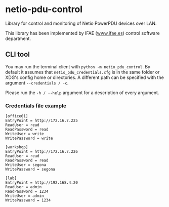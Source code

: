 # netio-pdu-control
Library for control and monitoring of Netio PowerPDU devices over LAN.

This library has been implemented by IFAE (www.ifae.es) control software department.

## CLI tool
You may run the terminal client with `python -m netio_pdu_control`. By default it assumes that `netio_pdu_credentials.cfg` is in the same folder or XDG's config home or directories. A different path can be specified with the argument `--credentials / -c`.

Please run the `-h / --help` argument for a description of every argument.

### Credentials file example
```
[office01]
EntryPoint = http://172.16.7.225
ReadUser = read
ReadPassword = read
WriteUser = write
WritePassword = write

[workshop]
EntryPoint = http://172.16.7.226
ReadUser = read
ReadPassword = read
WriteUser = segona
WritePassword = segona

[lab]
EntryPoint = http://192.168.4.20
ReadUser = admin
ReadPassword = 1234
WriteUser = admin
WritePassword = 1234

```